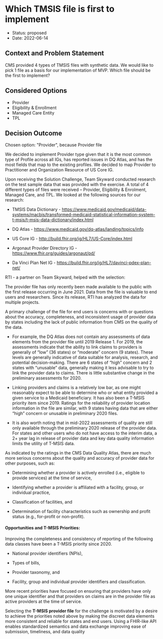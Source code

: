 # Which TMSIS file is first to implement

* Status: proposed
* Date: 2022-06-14

## Context and Problem Statement

CMS provided 4 types of TMSIS files with synthetic data. We would like to pick 1 file as a basis for our implementation of MVP. Which file should be the first to implement?

## Considered Options

* Provider
* Eligibility & Enrollment
* Managed Care Entity
* TPL

## Decision Outcome

Chosen option: "Provider", because Provider file 

We decided to implement Provider type given that it is the most common type of Profile across all IGs, has reported issues in DQ Atlas, and has the most fields that map to the existing profiles. We decided to map Provider to Practitioner and Organization Resource of US Core IG.

Upon receiving the Solution Challenge, Team Skyward conducted research on the test sample data that was provided with the exercise. A total of 4 different types of files were received – Provider, Eligibility & Enrolment, Managed Care, and TPL. We looked at the following sources for our research: 

- TMSIS Data Dictionary - https://www.medicaid.gov/medicaid/data-systems/macbis/transformed-medicaid-statistical-information-system-t-msis/t-msis-data-dictionary/index.html 

- DQ Atlas - https://www.medicaid.gov/dq-atlas/landing/topics/info 

- US Core IG - http://build.fhir.org/ig/HL7/US-Core/index.html 

- Argonaut Provider Directory IG - https://www.fhir.org/guides/argonaut/pd/ 

- Da Vinci Plan Net IG - https://build.fhir.org/ig/HL7/davinci-pdex-plan-net/ 

RTI - a partner on Team Skyward, helped with the selection:

The provider file has only recently been made available to the public with the first release occurring in June 2021. Data from the file is valuable to end users and researchers. Since its release, RTI has analyzed the data for multiple projects.

A primary challenge of the file for end users is concerns with or questions about the accuracy, completeness, and inconsistent usage of provider data by states including the lack of public information from CMS on the quality of the data.

- For example, the DQ Atlas does not contain any assessments of data elements from the provider file until 2019 Release 1. For 2019, the assessments indicate that the ability to link claims to providers is generally of “low” (36 states) or “moderate” concern (9 states). These levels are generally indicative of data suitable for analysis, research, and potential decision-making. There are 6 states of “high” concern and 2 states with “unusable” data, generally making it less advisable to try to link the provider data to claims. There is little substantive change in the preliminary assessments for 2020.

- Linking providers and claims is a relatively low bar, as one might reasonably expect to be able to determine who or what entity provided a given service to a Medicaid beneficiary. It has also been a T-MSIS priority item since 2019. Ratings for the reliability of provider location information in the file are similar, with 9 states having data that are either “high” concern or unusable in preliminary 2020 files.

- It is also worth noting that in mid-2022 assessments of quality are still only available through the preliminary 2020 release of the provider data. For states and other users who do not have access to the interim data, a 2+ year lag in release of provider data and key data quality information limits the utility of T-MSIS data.

As indicated by the ratings in the CMS Data Quality Atlas, there are much more serious concerns about the quality and accuracy of provider data for other purposes, such as:

- Determining whether a provider is actively enrolled (i.e., eligible to provide services) at the time of service,

- Identifying whether a provider is affiliated with a facility, group, or individual practice,

- Classification of facilities, and

- Determination of facility characteristics such as ownership and profit status (e.g., for-profit or non-profit).

#### Opportunities and T-MSIS Priorities:

Improving the completeness and consistency of reporting of the following data classes have been a T-MSIS priority since 2020.

- National provider identifiers (NPIs),

- Types of bills,

- Provider taxonomy, and

- Facility, group and individual provider identifiers and classification.

More recent priorities have focused on ensuring that providers have only one unique identifier and that providers on claims are in the provider file as active providers at the time of service.

Selecting the **T-MSIS provider file** for the challenge is motivated by a desire to achieve the priorities noted above by making the discreet data elements more consistent and reliable for states and end users. Using a FHIR-like API enables standardized semantics and data exchange improving ease of submission, timeliness, and data quality
